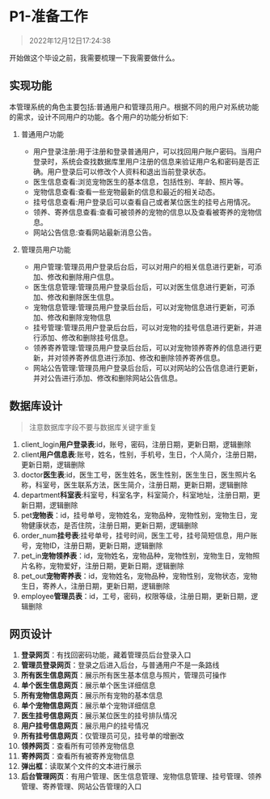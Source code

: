 # P1-准备工作

> 2022年12月12日17:24:38

开始做这个毕设之前，我需要梳理一下我需要做什么。

## 实现功能

本管理系统的角色主要包括:普通用户和管理员用户。根据不同的用户对系统功能的需求，设计不同用户的功能。各个用户的功能分析如下:

1. 普通用户功能
    * 用户登录注册:用于注册和登录普通用户，可以找回用户账户密码。当用户登录时，系统会查找数据库里用户注册的信息来验证用户名和密码是否正确。用户登录后可以修改个人资料和退出当前登录状态。
    * 医生信息查看:浏览宠物医生的基本信息，包括性别、年龄、照片等。
    * 宠物信息查看:查看一些宠物最新的信息和最近的相关动态。
    * 挂号信息查看:用户登录后可以查看自己或者某位医生的挂号占用情况。
    * 领养、寄养信息查看:查看可被领养的宠物的信息以及查看被寄养的宠物信息。
    * 网站公告信息:查看网站最新消息公告。

2. 管理员用户功能
    * 用户管理:管理员用户登录后台后，可以对用户的相关信息进行更新，可添加、修改和删除用户信息。
    * 医生信息管理:管理员用户登录后台后，可以对医生信息进行更新，可添加、修改和删除医生信息。
    * 宠物信息管理:管理员用户登录后台后，可以对宠物信息进行更新，可添加、修改和删除宠物信息
    * 挂号管理:管理员用户登录后台后，可以对宠物的挂号信息进行更新，并进行添加、修改和删除挂号信息。
    * 领养寄养管理:管理员用户登录后台后，可以对宠物领养寄养的信息进行更新，并对领养寄养信息进行添加、修改和删除领养寄养信息。
    * 网站公告管理:管理员用户登录后台后，可以对网站的公告信息进行更新，并对公告进行添加、修改和删除网站公告信息。

## 数据库设计

> 注意数据库字段不要与数据库关键字重复

1. client_login**用户登录表**:id，账号，密码，注册日期，更新日期，逻辑删除
2. client**用户信息表**:账号，姓名，性别，手机号，生日，个人简介，注册日期，更新日期，逻辑删除
3. doctor**医生表**:id，医生工号，医生姓名，医生性别，医生生日，医生照片名称，科室号，医生联系方法，医生简介，注册日期，更新日期，逻辑删除
4. department**科室表**:科室号，科室名字，科室简介，科室地址，注册日期，更新日期，逻辑删除
5. pet**宠物表**：id，挂号单号，宠物姓名，宠物品种，宠物性别，宠物生日，宠物健康状态，是否住院，注册日期，更新日期，逻辑删除
6. order_num**挂号表**:挂号单号，挂号时间，医生工号，挂号简短信息，用户账号，宠物ID，注册日期，更新日期，逻辑删除
7. pet_in**宠物领养表**：id，宠物姓名，宠物品种，宠物性别，宠物生日，宠物照片名称，宠物爱好，注册日期，更新日期，逻辑删除
8. pet_out**宠物寄养表**：id，宠物姓名，宠物品种，宠物性别，宠物状态，宠物生日，寄养人，注册日期，更新日期，逻辑删除
9. employee**管理员表**：id，工号，密码，权限等级，注册日期，更新日期，逻辑删除

## 网页设计

1. **登录网页**：有找回密码功能，藏着管理员后台登录入口
2. **管理员登录网页**：登录之后进入后台，与普通用户不是一条路线
3. **所有医生信息网页**：展示所有医生基本信息与照片，管理员可操作
4. **单个医生信息网页**：展示单个医生详细信息
5. **所有宠物信息网页**：展示所有宠物的基本信息
6. **单个宠物信息网页**：展示单个宠物详细信息
7. **医生挂号信息网页**：展示某位医生的挂号排队情况
8. **用户挂号信息网页**：展示用户的挂号情况
9. **所有挂号信息网页**：仅管理员可见，挂号单的增删改
10. **领养网页**：查看所有可领养宠物信息
11. **寄养网页**：查看所有被寄养宠物信息
12. **弹出框**：读取某个文件的文本进行展示
13. **后台管理网页**：有用户管理、医生信息管理、宠物信息管理、挂号管理、领养管理、寄养管理、网站公告管理的入口